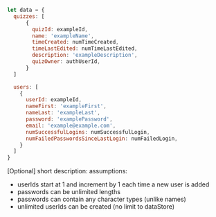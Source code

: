 ```javascript
let data = {
  quizzes: [
      {
        quizId: exampleId,
        name: 'exampleName',
        timeCreated: numTimeCreated, 
        timeLastEdited: numTimeLastEdited,
        description: 'exampleDescription',
        quizOwner: authUserId,
      }
  ]

  users: [
    {
      userId: exampleId,
      nameFirst: 'exampleFirst',
      nameLast: 'exampleLast',
      password: 'examplePassword',
      email: 'example@example.com',
      numSuccessfulLogins: numSuccessfulLogin,
      numFailedPasswordsSinceLastLogin: numFailedLogin,
    }
  ]
}
```
[Optional] short description: 
assumptions:
  - userIds start at 1 and increment by 1 each time a new user is added
  - passwords can be unlimited lengths
  - passwords can contain any character types (unlike names)
  - unlimited userIds can be created (no limit to dataStore)
